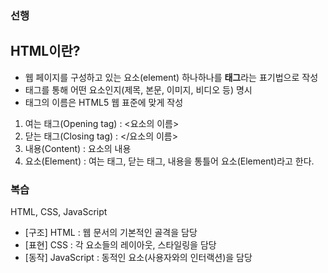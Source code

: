 ### 선행
## HTML이란?
- 웹 페이지를 구성하고 있는 요소(element) 하나하나를 **태그**라는 표기법으로 작성
- 태그를 통해 어떤 요소인지(제목, 본문, 이미지, 비디오 등) 명시
- 태그의 이름은 HTML5 웹 표준에 맞게 작성

1. 여는 태그(Opening tag) : <요소의 이름>
2. 닫는 태그(Closing tag) : </요소의 이름>
3. 내용(Content) : 요소의 내용
4. 요소(Element) : 여는 태그, 닫는 태그, 내용을 통틀어 요소(Element)라고 한다.

### 복습
 HTML, CSS, JavaScript
 * [구조] HTML : 웹 문서의 기본적인 골격을 담당
 * [표현] CSS : 각 요소들의 레이아웃, 스타일링을 담당
 * [동작] JavaScript : 동적인 요소(사용자와의 인터랙션)을 담당
